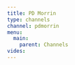 ```yaml
---
title: PD Morrin
type: channels
channel: pdmorrin
menu:
  main:
    parent: Channels
vides:
---
```

